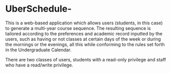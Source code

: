 # UberSchedule-

This is a web-based application which allows users (students, in this case) to generate a multi-year course sequence. The resulting sequence is tailored according to the preferences and academic record inputted by the users, such as having or not classes at certain days of the week or during the mornings or the evenings, all this while conforming to the rules set forth in the Undergraduate Calendar. 

There are two classes of users, students with a read-only privilege and staff who have a read/write privilege. 
